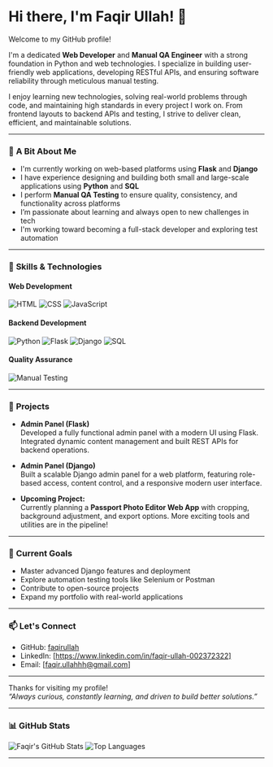 # Hi there, I'm Faqir Ullah! 👋

Welcome to my GitHub profile!

I'm a dedicated **Web Developer** and **Manual QA Engineer** with a strong foundation in Python and web technologies. I specialize in building user-friendly web applications, developing RESTful APIs, and ensuring software reliability through meticulous manual testing.

I enjoy learning new technologies, solving real-world problems through code, and maintaining high standards in every project I work on. From frontend layouts to backend APIs and testing, I strive to deliver clean, efficient, and maintainable solutions.

---

### 🧠 **A Bit About Me**

- I'm currently working on web-based platforms using **Flask** and **Django**
- I have experience designing and building both small and large-scale applications using **Python** and **SQL**
- I perform **Manual QA Testing** to ensure quality, consistency, and functionality across platforms
- I’m passionate about learning and always open to new challenges in tech
- I'm working toward becoming a full-stack developer and exploring test automation

---

### 🔧 **Skills & Technologies**

#### **Web Development**
![HTML](https://img.shields.io/badge/HTML-E34F26?style=for-the-badge&logo=html5&logoColor=white)
![CSS](https://img.shields.io/badge/CSS-1572B6?style=for-the-badge&logo=css3&logoColor=white)
![JavaScript](https://img.shields.io/badge/JavaScript-F7DF1E?style=for-the-badge&logo=javascript&logoColor=black)

#### **Backend Development**
![Python](https://img.shields.io/badge/Python-3776AB?style=for-the-badge&logo=python&logoColor=white)
![Flask](https://img.shields.io/badge/Flask-000000?style=for-the-badge&logo=flask&logoColor=white)
![Django](https://img.shields.io/badge/Django-092E20?style=for-the-badge&logo=django&logoColor=white)
![SQL](https://img.shields.io/badge/SQL-4479A1?style=for-the-badge&logo=mysql&logoColor=white)

#### **Quality Assurance**
![Manual Testing](https://img.shields.io/badge/Manual%20QA-FF6F00?style=for-the-badge)

---

### 🚀 **Projects**

- **Admin Panel (Flask)**  
  Developed a fully functional admin panel with a modern UI using Flask. Integrated dynamic content management and built REST APIs for backend operations.

- **Admin Panel (Django)**  
  Built a scalable Django admin panel for a web platform, featuring role-based access, content control, and a responsive modern user interface.

- **Upcoming Project:**  
  Currently planning a **Passport Photo Editor Web App** with cropping, background adjustment, and export options. More exciting tools and utilities are in the pipeline!

---

### 📌 **Current Goals**

- Master advanced Django features and deployment
- Explore automation testing tools like Selenium or Postman
- Contribute to open-source projects
- Expand my portfolio with real-world applications

---

### 📫 **Let's Connect**
- GitHub: [faqirullah](https://github.com/faqirullahafridi)
- LinkedIn: [https://www.linkedin.com/in/faqir-ullah-002372322]
- Email: [faqir.ullahhh@gmail.com]

---

Thanks for visiting my profile!  
_“Always curious, constantly learning, and driven to build better solutions.”_


---

### 📊 GitHub Stats

![Faqir's GitHub Stats](https://github-readme-stats.vercel.app/api?username=faqirullahafridi&show_icons=true&theme=radical)
![Top Languages](https://github-readme-stats.vercel.app/api/top-langs/?username=faqirullahafridi&layout=compact&theme=radical)

---


